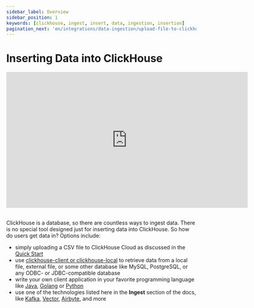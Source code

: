 ```yaml
---
sidebar_label: Overview
sidebar_position: 1
keywords: [clickhouse, ingest, insert, data, ingestion, insertion]
pagination_next: 'en/integrations/data-ingestion/upload-file-to-clickhouse-cloud'
---
```


# Inserting Data into ClickHouse

<div class='vimeo-container'>
  <iframe src="https://player.vimeo.com/video/754267391?h=71555a7bbf"
    width="640"
    height="360"
    frameborder="0"
    allow="autoplay;
    fullscreen;
    picture-in-picture"
    allowfullscreen>
  </iframe>
</div>

<br/>

ClickHouse is a database, so there are countless ways to ingest data. There is no special tool designed just for inserting data into ClickHouse. So how do users get data in? Options include:

- simply uploading a CSV file to ClickHouse Cloud as discussed in the [Quick Start](/docs/en/quick-start.mdx)
- use [clickhouse-client or clickhouse-local](/docs/en/integrations/data-ingestion/insert-local-files.md) to retrieve data from a local file, external file, or some other database like MySQL, PostgreSQL, or any ODBC- or JDBC-compatible database
- write your own client application in your favorite programming language like [Java](/docs/en/integrations/language-clients/java/), [Golang](/docs/en/integrations/go/) or [Python](/docs/en/integrations/python)
- use one of the technologies listed here in the **Ingest** section of the docs, like [Kafka](./data-ingestion/kafka/intro.md), [Vector](./data-ingestion/etl-tools/vector-to-clickhouse.md), [Airbyte](./data-ingestion/etl-tools/airbyte-and-clickhouse.md), and more


